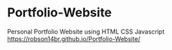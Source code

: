 # Portfolio-Website
 Personal Portfolio Website using HTML CSS Javascript<br>
<a target="https://robson14br.github.io/Portfolio-Website/" src="https://robson14br.github.io/Portfolio-Website/">https://robson14br.github.io/Portfolio-Website/</a>

